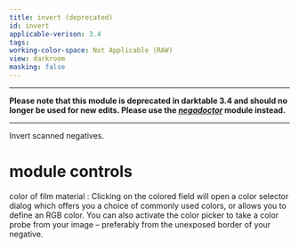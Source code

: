 ```yaml
---
title: invert (deprecated)
id: invert
applicable-verison: 3.4
tags: 
working-color-space: Not Applicable (RAW) 
view: darkroom
masking: false
---
```


---

**Please note that this module is deprecated in darktable 3.4 and should no longer be used for new edits. Please use the [_negadoctor_](./negadoctor.md) module instead.**

---

Invert scanned negatives.

# module controls

color of film material
: Clicking on the colored field will open a color selector dialog which offers you a choice of commonly used colors, or allows you to define an RGB color. You can also activate the color picker to take a color probe from your image – preferably from the unexposed border of your negative.

